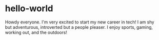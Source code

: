 # hello-world
Howdy everyone. I'm very excited to start my new career in tech!
I am shy but adventurous, introverted but a people pleaser.  I enjoy sports, gaming, working out, and the outdoors!
